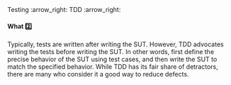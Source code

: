 <link rel="stylesheet" href="{{baseUrl}}/css/textbook.css">

<div class="website-content">

<div id="path">Testing :arrow_right: TDD :arrow_right:</div>

<div id="title">

#### What :two:

</div>

<div id="body">

Typically, tests are written after writing the SUT. However, TDD advocates writing the tests before writing the SUT. In other words, first define the precise behavior of the SUT using test cases, and then write the SUT to match the specified behavior. While TDD has its fair share of detractors, there are many who consider it a good way to reduce defects.

</div>

<div id="extras">
<div>

</div>
